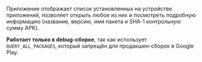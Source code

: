 Приложение отображает список установленных на устройстве приложений, позволяет открыть любое из них и посмотреть подробную информацию (название, версию, имя пакета и SHA-1 контрольную сумму APK).

**Работает только в debug-сборке**, так как использует `QUERY_ALL_PACKAGES`, который запрещён для продакшен-сборок в Google Play.
